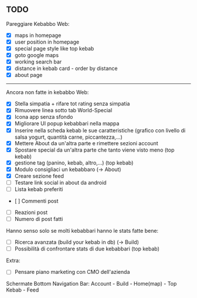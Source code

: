 ## TODO

Pareggiare Kebabbo Web:

- [x] maps in homepage
- [x] user position in homepage
- [x] special page style like top kebab
- [x] goto google maps
- [x] working search bar
- [x] distance in kebab card - order by distance
- [x] about page

---

Ancora non fatte in kebabbo Web:

- [x] Stella simpatia + rifare tot rating senza simpatia
- [x] Rimuovere linea sotto tab World-Special
- [x] Icona app senza sfondo
- [x] Migliorare UI popup kebabbari nella mappa
- [x] Inserire nella scheda kebab le sue caratteristiche (grafico con livello di salsa yogurt, quantità carne, piccantezza,...)
- [x] Mettere About da un'altra parte e rimettere sezioni account
- [x] Spostare special da un'altra parte che tanto viene visto meno (top kebab)
- [x] gestione tag (panino, kebab, altro,...) (top kebab)
- [x] Modulo consigliaci un kebabbaro (-> About)
- [x] Creare sezione feed
- [ ] Testare link social in about da android
- [ ] Lista kebab preferiti
- [ ] Commenti post
- [ ] Reazioni post
- [ ] Numero di post fatti

Hanno senso solo se molti kebabbari hanno le stats fatte bene:

- [ ] Ricerca avanzata (build your kebab in db) (-> Build)
- [ ] Possibilità di confrontare stats di due kebabbari (top kebab)

Extra:

- [ ] Pensare piano marketing con CMO dell'azienda

Schermate Bottom Navigation Bar:
Account - Build - Home(map) - Top Kebab - Feed
